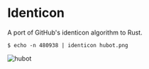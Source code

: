 # Identicon

A port of GitHub's identicon algorithm to Rust.

```
$ echo -n 480938 | identicon hubot.png
```

![hubot](https://cloud.githubusercontent.com/assets/122102/5274078/62b57c18-7a4d-11e4-90fa-46edd2ff7084.png)
